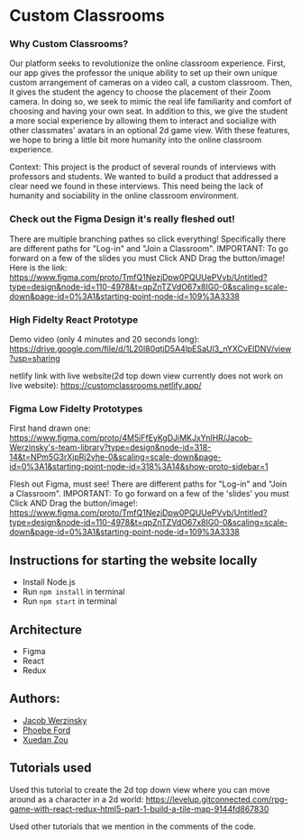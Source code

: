 # Custom Classrooms

### Why Custom Classrooms?
Our platform seeks to revolutionize the online classroom experience. First, our app gives the professor the unique ability to set up their own unique custom arrangement of cameras on a video call, a custom classroom. Then, it gives the student the agency to choose the placement of their Zoom camera. In doing so, we seek to mimic the real life familiarity and comfort of choosing and having your own seat. In addition to this, we give the student a more social experience by allowing them to interact and socialize with other classmates' avatars in an optional 2d game view. With these features, we hope to bring a little bit more humanity into the online classroom experience. 

Context: This project is the product of several rounds of interviews with professors and students. We wanted to build a product that addressed a clear need we found in these interviews. This need being the lack of humanity and sociability in the online classroom environment. 

### Check out the Figma Design it's really fleshed out! 
There are multiple branching pathes so click everything! Specifically there are different paths for "Log-in" and "Join a Classroom". IMPORTANT: To go forward on a few of the slides you must Click AND Drag the button/image! Here is the link: https://www.figma.com/proto/TmfQ1NezjDpw0PQUUePVvb/Untitled?type=design&node-id=110-4978&t=qpZnTZVdO67x8IG0-0&scaling=scale-down&page-id=0%3A1&starting-point-node-id=109%3A3338

### High Fidelty React Prototype

Demo video (only 4 minutes and 20 seconds long):
https://drive.google.com/file/d/1L20l80qtjD5A4lpESaUl3_nYXCvEIDNV/view?usp=sharing

netlify link with live website(2d top down view currently does not work on live website): 
https://customclassrooms.netlify.app/

### Figma Low Fidelty Prototypes

First hand drawn one: https://www.figma.com/proto/4M5iFfEyKgDJiMKJxYnlHR/Jacob-Werzinsky's-team-library?type=design&node-id=318-14&t=NPm5G3rXjpRj2vhe-0&scaling=scale-down&page-id=0%3A1&starting-point-node-id=318%3A14&show-proto-sidebar=1

Flesh out Figma, must see! There are different paths for "Log-in" and "Join a Classroom". IMPORTANT: To go forward on a few of the 'slides' you must Click AND Drag the button/image!: https://www.figma.com/proto/TmfQ1NezjDpw0PQUUePVvb/Untitled?type=design&node-id=110-4978&t=qpZnTZVdO67x8IG0-0&scaling=scale-down&page-id=0%3A1&starting-point-node-id=109%3A3338

## Instructions for starting the website locally

- Install Node.js
- Run `npm install` in terminal
- Run `npm start` in terminal

## Architecture

- Figma 
- React 
- Redux

## Authors: 
- [Jacob Werzinsky](https://github.com/jts307)
- [Phoebe Ford](https://github.com/pford106)
- [Xuedan Zou](https://github.com/actbee)

## Tutorials used

Used this tutorial to create the 2d top down view where you can move around as a character in a 2d world: https://levelup.gitconnected.com/rpg-game-with-react-redux-html5-part-1-build-a-tile-map-9144fd867830

Used other tutorials that we mention in the comments of the code. 

